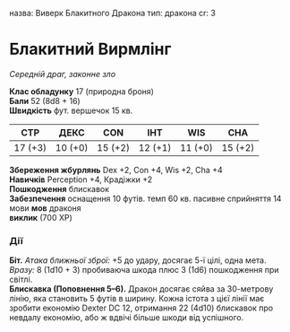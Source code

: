 назва: Виверк Блакитного Дракона тип: дракона cr: 3

# Блакитний Вирмлінг
_Середній драг, законне зло_

**Клас обладунку** 17 (природна броня)    
**Бали** 52 (8d8 + 16)    
**Швидкість** фут. вершечок 15 кв.

| СТР     | ДЕКС    | CON     | ІНТ     | WIS     | CHA     |
| ------- | ------- | ------- | ------- | ------- | ------- |
| 17 (+3) | 10 (+0) | 15 (+2) | 12 (+1) | 11 (+0) | 15 (+2) |

**Збереження жбурлянь** Dex +2, Con +4, Wis +2, Cha +4    
**Навичків** Perception +4, Крадіжки +2    
**Пошкодження** блискавок    
**Забезпечення** оснащення 10 футів. темп 60 кв. пасивне сприйняття 14    
мови **мов** драконя    
**виклик** (700 XP)

### Дії
**Біт.** _Атака ближньої зброї:_ +5 до удару, досягає 5-ї цілі, одна мета. _Вразу:_ 8 (1d10 + 3) пробиваюча шкода плюс 3 (1d6) пошкодження при світлі.    
**Блискавка (Поповнення 5–6).** Дракон досягає сяйва за 30-метрову лінію, яка становить 5 футів в ширину. Кожна істота з цієї лінії має зробити економію Dexter DC 12, отримання 22 (4d10) блискавок про невдалу економію, або ж вдвічі більше шкоди від успішного.